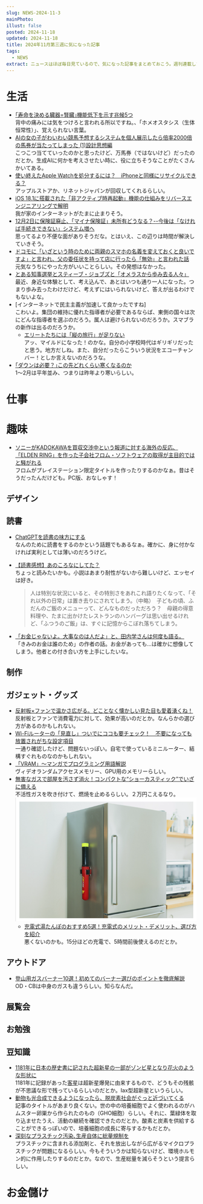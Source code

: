 ```yaml
---
slug: NEWS-2024-11-3
mainPhoto: 
illust: false
posted: 2024-11-18
updated: 2024-11-18
title: 2024年11月第三週に気になった記事
tags:
  - NEWS
extract: ニュースはほぼ毎日見ているので、気になった記事をまとめておこう。週刊連載したい。
---
```

# 生活

- [｢寿命を決める臓器=腎臓｣機能低下を示す兆候5つ](https://toyokeizai.net/articles/-/835661)  
  背中の痛みには気をつけろと言われる所以ですね。、「ホメオスタシス（生体恒常性）」、覚えられない言葉。
- [AIの女の子がわいわい競馬予想するシステムを個人展示したら倍率2000倍の馬券が当たってしまった (1)設計思想編](https://qiita.com/oktamajun/items/34c2287a9f4d9ac9c298)  
  こつこつ当てていったのかと思ったけど、万馬券（ではないけど）だったのだとか。生成AIに何かを考えさせたい時に、役に立ちそうなことがたくさんかいてある。
- [使い終えたApple Watchを処分するには？　iPhoneと同様にリサイクルできる？](https://www.itmedia.co.jp/mobile/articles/2411/18/news049_2.html)  
  アップルストアか、リネットジャパンが回収してくれるらしい。
- [iOS 18.1に搭載された「非アクティブ時再起動」機能の仕組みをリバースエンジニアリングで解明](https://gigazine.net/news/20241119-reverse-engineering-ios-inactivity-reboot/)  
  我が家のインターネットがたまに止まりそう。  
- [12月2日に保険証廃止、「マイナ保険証」未所有どうなる？--今後は「なければ手続きできない」システム増へ](https://japan.cnet.com/article/35226267/)  
  思ってるより不便な面がありそうだな。とはいえ、この辺りは時間が解決していきそう。  
- [ドコモに「いざという時のために両親のスマホの名義を変えておくと良いですよ」と言われ、父の委任状を持って店に行ったら「無効」と言われた話](https://togetter.com/li/2467659)  
  元気なうちにやった方がいいことらしい。その発想はなかった。
- [とある知事選挙とスティーブ・ジョブズと「オメラスから歩み去る人々」](https://fujipon.hatenablog.com/entry/2024/11/19/132956)  
  最近、身近な体験として、考え込んで、あとはいつも通り一人になった。つまり歩み去ったわけだけど、考えずにはいられないけど、答えが出るわけでもないよな。  
- [インターネットで民主主義が加速して良かったですね]  
  こわいよ。集団の維持に優れた指導者が必要であるならば、東側の国々は次にどんな指導者を選ぶのだろう。属人は避けられないのだろうか。スマブラの新作は出るのだろうか。
  - [エリートたちには「縦の旅行」が足りない](https://blog.tinect.jp/?p=88276)  
    アッ、マイルドになった！のかな。自分の小学校時代はギリギリだったと思う。地方だしね。また、自分だったらこういう状況をエコーチャンバー！としか言えないのだろうな。
- [｢ダウンは必要？｣この先どれくらい寒くなるのか](https://toyokeizai.net/articles/-/841306?page=5)  
  1〜2月は平年並み、つまりは昨年より寒いらしい。
# 仕事

# 趣味

- [ソニーがKADOKAWAを買収交渉中という報道に対する海外の反応、「ELDEN RING」を作った子会社フロム・ソフトウェアの取得が主目的ではと騒がれる](https://gigazine.net/news/20241120-kadokawa-sony-acquire/)  
  フロムがプレイステーション限定タイトルを作ったりするのかなぁ。昔はそうだったんだけども。PC版、おなしゃす！

## デザイン

## 読書

- [ChatGPTを読書の味方にする](https://baigie.me/nippo/2024/11/18/chatgpt_yamazaki/)  
  なんのために読書をするのかという話題でもあるなぁ。確かに、身に付かなければ実利としては薄いのだろうけど。
- [【読書感想】あのころなにしてた？](https://fujipon.hatenadiary.com/entry/2024/11/18/083819)  
  ちょっと読みたいかも。小説はあまり耐性がないから難しいけど、エッセイは好き。  
  > 人は特別な状況にいると、その特別さをあれこれ語りたくなって、「それ以外の日常」は置き去りにされてしまう。（中略）　子どもの頃、ふだんのご飯のメニューって、どんなものだっただろう？　母親の得意料理や、たまに出かけたレストランのハンバーグは思い出せるけれど、「ふつうのご飯」は、すぐに記憶からこぼれ落ちてしまう。

- [「お金じゃないよ。大事なのは人だよ」と、田内学さんは何度も語る。](https://www.1101.com/manabu_tauchi/index.html)  
  「きみのお金は誰のため」の作者の話。お金があっても...は確かに想像してしまう。他者との付き合い方を上手にしたいな。
## 制作

## ガジェット・グッズ

- [反射板×ファンで温かさ広がる。どことなく懐かしい見た目も愛着湧くね！](https://www.goodspress.jp/news/640352/2/)  
  反射板とファンで消費電力に対して、効果が高いのだとか。なんらかの選び方があるのかもしれない。
- [Wi-Fiルーターの「見直し」ついでにココも要チェック！　不要になっても放置されがちな設定項目](https://internet.watch.impress.co.jp/docs/column/shimizu/1639044.html)  
  一通り確認したけど、問題ないっぽい。自宅で使っているミニルーター、結構すぐれものなのかもしれない。
- [「VRAM」～マンガでプログラミング用語解説](https://codezine.jp/article/detail/19935?p=5)  
  ヴィデオランダムアクセスメモリー、GPU用のメモリーらしい。
- [無害なガスで部屋を汚さず消火！コンパクトな“ショーカスティック”でいざに備える](https://www.goodspress.jp/news/641101/2/)  
  不活性ガスを吹き付けて、燃焼を止めるらしい。２万円こえるなり。  
  ![商品イメージ・意外とデカくて目立つ](../../images/news/2024-11-18-NEWS/01.png)
  - [充電式湯たんぽのおすすめ5選！充電式のメリット・デメリット、選び方を紹介](https://www.bepal.net/archives/484647)  
    悪くないのかも。15分ほどの充電で、5時間前後使えるのだとか。
## アウトドア

- [登山用ガスバーナー10選！初めてのバーナー選びのポイントを徹底解説](https://yamahack.com/177)  
  OD・CBは中身のガスも違うらしい。知らなんだ。

## 展覧会

## お勉強

## 豆知識

- [1181年に日本の歴史書に記された超新星の一部がゾンビ星となり花火のような形状に](https://karapaia.com/archives/466718.html)  
  1181年に記録があった[客星](https://ja.wikipedia.org/wiki/%E5%AE%A2%E6%98%9F)は超新星爆発に由来するもので、どうもその残骸が不思議な形で残っているらしいのだとか。Iax型超新星というらしい。
- [動物も光合成できるようになったら、脱炭素社会がぐっと近づいてくる](https://www.gizmodo.jp/2024/11/photosynthesis-in-animals.html)  
  記事のタイトルがあまり良くない。世の中の培養細胞でよく使われるのがハムスター卵巣から作られたのもの（GHO細胞）らしい。それに、葉緑体を取り込ませたうえ、活動の継続を確認できたのだとか。酸素と炭素を供給することができるっぽいので、培養細胞の成長に寄与するかもだとか。
- [深刻なプラスチック汚染､生産自体に総量規制を](https://toyokeizai.net/articles/-/841472?page=4)  
  プラスチックに含まれる添加剤と、それを放出しながら広がるマイクロプラスチックが問題になるらしい。今もそういうかは知らないけど、環境ホルモン的に作用したりするのだとか。なので、生産総量を減らそうという提言らしい。
# お金儲け
